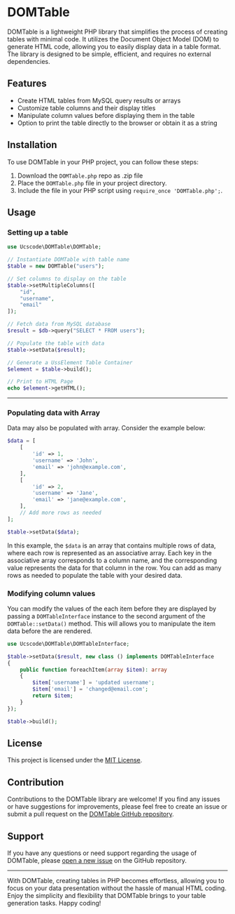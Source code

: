 
# DOMTable

DOMTable is a lightweight PHP library that simplifies the process of creating tables with minimal code. It utilizes the Document Object Model (DOM) to generate HTML code, allowing you to easily display data in a table format. The library is designed to be simple, efficient, and requires no external dependencies.

## Features

- Create HTML tables from MySQL query results or arrays
- Customize table columns and their display titles
- Manipulate column values before displaying them in the table
- Option to print the table directly to the browser or obtain it as a string

## Installation

To use DOMTable in your PHP project, you can follow these steps:

1. Download the `DOMTable.php` repo as .zip file
2. Place the `DOMTable.php` file in your project directory.
3. Include the file in your PHP script using `require_once 'DOMTable.php';`.

## Usage

### Setting up a table

```php
use Ucscode\DOMTable\DOMTable;

// Instantiate DOMTable with table name
$table = new DOMTable("users");

// Set columns to display on the table
$table->setMultipleColumns([
    "id",
    "username",
    "email"
]);

// Fetch data from MySQL database
$result = $db->query("SELECT * FROM users");

// Populate the table with data
$table->setData($result);

// Generate a UssElement Table Container
$element = $table->build();

// Print to HTML Page
echo $element->getHTML();
```

---

### Populating data with Array

Data may also be populated with array. Consider the example below:

```php
$data = [
    [
        'id' => 1,
        'username' => 'John',
        'email' => 'john@example.com',
    ],
    [
        'id' => 2,
        'username' => 'Jane',
        'email' => 'jane@example.com',
    ],
    // Add more rows as needed
];

$table->setData($data);
```

In this example, the `$data` is an array that contains multiple rows of data, where each row is represented as an associative array. Each key in the associative array corresponds to a column name, and the corresponding value represents the data for that column in the row. You can add as many rows as needed to populate the table with your desired data.

### Modifying column values

You can modify the values of the each item before they are displayed by passing a `DOMTableInterface` instance to the second argument of the `DOMTable::setData()` method. This will allows you to manipulate the item data before the are rendered.

```php
use Ucscode\DOMTable\DOMTableInterface;

$table->setData($result, new class () implements DOMTableInterface 
{
    public function foreachItem(array $item): array
    {
        $item['username'] = 'updated username';
        $item['email'] = 'changed@email.com';
        return $item;
    }
});

$table->build();
```

## License

This project is licensed under the [MIT License](https://opensource.org/licenses/MIT).

## Contribution

Contributions to the DOMTable library are welcome! If you find any issues or have suggestions for improvements, please feel free to create an issue or submit a pull request on the [DOMTable GitHub repository](https://github.com/ucscode/domtable).

## Support

If you have any questions or need support regarding the usage of DOMTable, please [open a new issue](https://github.com/ucscode/domtable/issues) on the GitHub repository.

---

With DOMTable, creating tables in PHP becomes effortless, allowing you to focus on your data presentation without the hassle of manual HTML coding. Enjoy the simplicity and flexibility that DOMTable brings to your table generation tasks. Happy coding!
